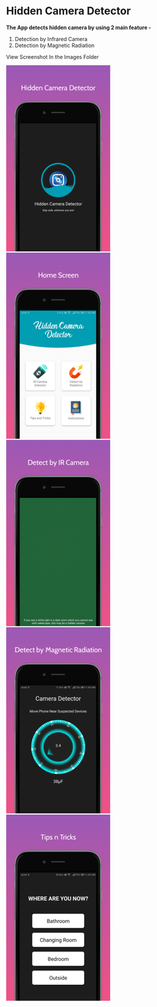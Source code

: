 # Hidden Camera Detector
**The App detects hidden camera by using 2 main feature -**
1) Detection by Infrared Camera
2) Detection by Magnetic Radiation

View Screenshot In the Images Folder

<img src="Images/screenshot_1.png" height="500">
<img src="Images/screenshot_2.png" height="500">
<img src="Images/screenshot_3.png" height="500">
<img src="Images/screenshot_4.png" height="500">
<img src="Images/screenshot_5.png" height="500">
